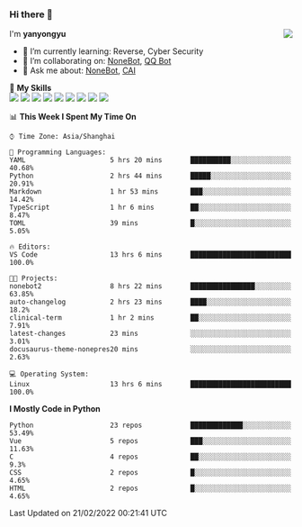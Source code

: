 ### Hi there 👋

<a href="#">
  <img align="right" src="https://github-readme-stats.vercel.app/api?username=yanyongyu&count_private=true&show_icons=true&bg_color=15,f2f7fd,E0EAFC" />
</a>

I'm **yanyongyu**

- 🌱 I’m currently learning: Reverse, Cyber Security
- 👯 I’m collaborating on: [NoneBot](https://github.com/nonebot), [QQ Bot](https://github.com/Mrs4s/go-cqhttp)
- 💬 Ask me about: [NoneBot](https://github.com/nonebot), [CAI](https://github.com/cscs181/CAI)

🌟 **My Skills**  
![](https://img.shields.io/badge/-Python-3e74a2?style=flat-square&logo=Python&logoColor=fff)
![](https://img.shields.io/badge/-Node.js-339933?style=flat-square&logo=Node.js&logoColor=fff)
![](https://img.shields.io/badge/-Vue-4fc08d?style=flat-square&logo=Vue.js&logoColor=fff)
![](https://img.shields.io/badge/-React-2d98ce?style=flat-square&logo=React&logoColor=fff)
![](https://img.shields.io/badge/-Docker-2496ED?style=flat-square&logo=Docker&logoColor=fff)
![](https://img.shields.io/badge/-Linux-000000?style=flat-square&logo=Linux&logoColor=fff)
![](https://img.shields.io/badge/-MySQL-4479A1?style=flat-square&logo=MySQL&logoColor=fff)
![](https://img.shields.io/badge/-Redis-DC382D?style=flat-square&logo=Redis&logoColor=fff)
![](https://img.shields.io/badge/-MongoDB-47A248?style=flat-square&logo=MongoDB&logoColor=fff)

<!--START_SECTION:waka-->
📊 **This Week I Spent My Time On** 

```text
⌚︎ Time Zone: Asia/Shanghai

💬 Programming Languages: 
YAML                     5 hrs 20 mins       ██████████░░░░░░░░░░░░░░░   40.68% 
Python                   2 hrs 44 mins       █████░░░░░░░░░░░░░░░░░░░░   20.91% 
Markdown                 1 hr 53 mins        ███░░░░░░░░░░░░░░░░░░░░░░   14.42% 
TypeScript               1 hr 6 mins         ██░░░░░░░░░░░░░░░░░░░░░░░   8.47% 
TOML                     39 mins             █░░░░░░░░░░░░░░░░░░░░░░░░   5.05%

🔥 Editors: 
VS Code                  13 hrs 6 mins       █████████████████████████   100.0%

🐱‍💻 Projects: 
nonebot2                 8 hrs 22 mins       ████████████████░░░░░░░░░   63.85% 
auto-changelog           2 hrs 23 mins       ████░░░░░░░░░░░░░░░░░░░░░   18.2% 
clinical-term            1 hr 2 mins         ██░░░░░░░░░░░░░░░░░░░░░░░   7.91% 
latest-changes           23 mins             ░░░░░░░░░░░░░░░░░░░░░░░░░   3.01% 
docusaurus-theme-nonepres20 mins             ░░░░░░░░░░░░░░░░░░░░░░░░░   2.63%

💻 Operating System: 
Linux                    13 hrs 6 mins       █████████████████████████   100.0%

```

**I Mostly Code in Python** 

```text
Python                   23 repos            █████████████░░░░░░░░░░░░   53.49% 
Vue                      5 repos             ███░░░░░░░░░░░░░░░░░░░░░░   11.63% 
C                        4 repos             ██░░░░░░░░░░░░░░░░░░░░░░░   9.3% 
CSS                      2 repos             █░░░░░░░░░░░░░░░░░░░░░░░░   4.65% 
HTML                     2 repos             █░░░░░░░░░░░░░░░░░░░░░░░░   4.65%

```



 Last Updated on 21/02/2022 00:21:41 UTC
<!--END_SECTION:waka-->
